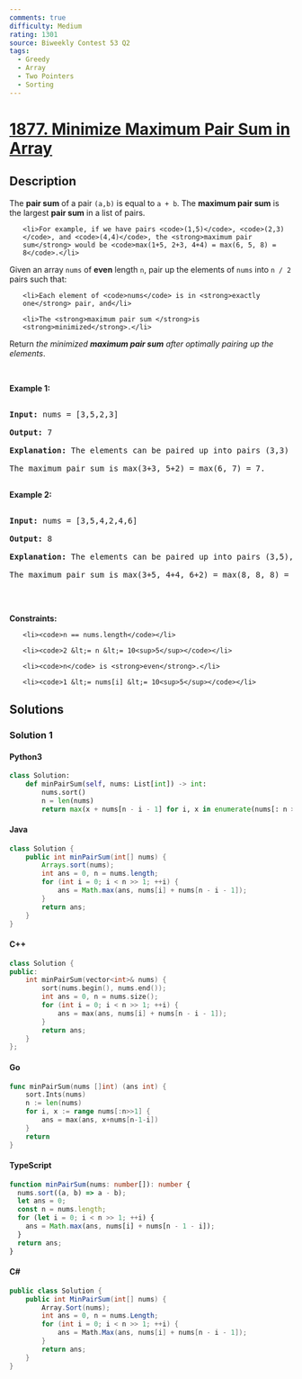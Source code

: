 ```yaml
---
comments: true
difficulty: Medium
rating: 1301
source: Biweekly Contest 53 Q2
tags:
  - Greedy
  - Array
  - Two Pointers
  - Sorting
---
```


<!-- problem:start -->

# [1877. Minimize Maximum Pair Sum in Array](https://leetcode.com/problems/minimize-maximum-pair-sum-in-array)

## Description

<!-- description:start -->

<p>The <strong>pair sum</strong> of a pair <code>(a,b)</code> is equal to <code>a + b</code>. The <strong>maximum pair sum</strong> is the largest <strong>pair sum</strong> in a list of pairs.</p>

<ul>

    <li>For example, if we have pairs <code>(1,5)</code>, <code>(2,3)</code>, and <code>(4,4)</code>, the <strong>maximum pair sum</strong> would be <code>max(1+5, 2+3, 4+4) = max(6, 5, 8) = 8</code>.</li>

</ul>

<p>Given an array <code>nums</code> of <strong>even</strong> length <code>n</code>, pair up the elements of <code>nums</code> into <code>n / 2</code> pairs such that:</p>

<ul>

    <li>Each element of <code>nums</code> is in <strong>exactly one</strong> pair, and</li>

    <li>The <strong>maximum pair sum </strong>is <strong>minimized</strong>.</li>

</ul>

<p>Return <em>the minimized <strong>maximum pair sum</strong> after optimally pairing up the elements</em>.</p>

<p>&nbsp;</p>

<p><strong class="example">Example 1:</strong></p>

<pre>

<strong>Input:</strong> nums = [3,5,2,3]

<strong>Output:</strong> 7

<strong>Explanation:</strong> The elements can be paired up into pairs (3,3) and (5,2).

The maximum pair sum is max(3+3, 5+2) = max(6, 7) = 7.

</pre>

<p><strong class="example">Example 2:</strong></p>

<pre>

<strong>Input:</strong> nums = [3,5,4,2,4,6]

<strong>Output:</strong> 8

<strong>Explanation:</strong> The elements can be paired up into pairs (3,5), (4,4), and (6,2).

The maximum pair sum is max(3+5, 4+4, 6+2) = max(8, 8, 8) = 8.

</pre>

<p>&nbsp;</p>

<p><strong>Constraints:</strong></p>

<ul>

    <li><code>n == nums.length</code></li>

    <li><code>2 &lt;= n &lt;= 10<sup>5</sup></code></li>

    <li><code>n</code> is <strong>even</strong>.</li>

    <li><code>1 &lt;= nums[i] &lt;= 10<sup>5</sup></code></li>

</ul>

<!-- description:end -->

## Solutions

<!-- solution:start -->

### Solution 1

<!-- tabs:start -->

#### Python3

```python
class Solution:
    def minPairSum(self, nums: List[int]) -> int:
        nums.sort()
        n = len(nums)
        return max(x + nums[n - i - 1] for i, x in enumerate(nums[: n >> 1]))
```

#### Java

```java
class Solution {
    public int minPairSum(int[] nums) {
        Arrays.sort(nums);
        int ans = 0, n = nums.length;
        for (int i = 0; i < n >> 1; ++i) {
            ans = Math.max(ans, nums[i] + nums[n - i - 1]);
        }
        return ans;
    }
}
```

#### C++

```cpp
class Solution {
public:
    int minPairSum(vector<int>& nums) {
        sort(nums.begin(), nums.end());
        int ans = 0, n = nums.size();
        for (int i = 0; i < n >> 1; ++i) {
            ans = max(ans, nums[i] + nums[n - i - 1]);
        }
        return ans;
    }
};
```

#### Go

```go
func minPairSum(nums []int) (ans int) {
	sort.Ints(nums)
	n := len(nums)
	for i, x := range nums[:n>>1] {
		ans = max(ans, x+nums[n-1-i])
	}
	return
}
```

#### TypeScript

```ts
function minPairSum(nums: number[]): number {
  nums.sort((a, b) => a - b);
  let ans = 0;
  const n = nums.length;
  for (let i = 0; i < n >> 1; ++i) {
    ans = Math.max(ans, nums[i] + nums[n - 1 - i]);
  }
  return ans;
}
```

#### C#

```cs
public class Solution {
    public int MinPairSum(int[] nums) {
        Array.Sort(nums);
        int ans = 0, n = nums.Length;
        for (int i = 0; i < n >> 1; ++i) {
            ans = Math.Max(ans, nums[i] + nums[n - i - 1]);
        }
        return ans;
    }
}
```

<!-- tabs:end -->

<!-- solution:end -->

<!-- problem:end -->
